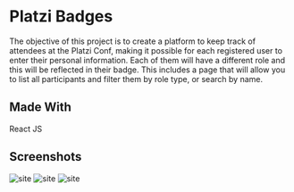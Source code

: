 # Platzi Badges

The objective of this project is to create a platform to keep track of attendees at the Platzi Conf, making it possible for each registered user to enter their personal information. Each of them will have a different role and this will be reflected in their badge. This includes a page that will allow you to list all participants and filter them by role type, or search by name.

## Made With

React JS

## Screenshots

![site](https://github.com/Jorgelisapa/newBlog/blob/master/mockup/platzi-badges-1.png)
![site](https://github.com/Jorgelisapa/newBlog/blob/master/mockup/platzi-badges-2.png)
![site](https://github.com/Jorgelisapa/newBlog/blob/master/mockup/platzi-badges-3.png)
